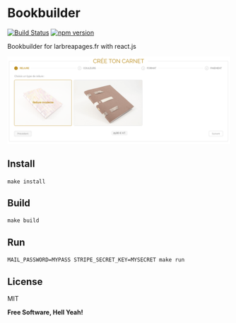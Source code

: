 Bookbuilder
===

[![Build Status](https://travis-ci.org/larbreapages/bookbuilder.svg?branch=master)](https://travis-ci.org/larbreapages/bookbuilder/)
[![npm version](https://badge.fury.io/js/bookbuilder.svg)](https://badge.fury.io/js/bookbuilder)

Bookbuilder for larbreapages.fr with react.js

[![screenshot](https://raw.githubusercontent.com/larbreapages/bookbuilder/master/screenshot.png)](https://raw.githubusercontent.com/larbreapages/bookbuilder/master/screenshot.png)

Install
---

`make install`

Build
---

`make build`

Run
---

`MAIL_PASSWORD=MYPASS STRIPE_SECRET_KEY=MYSECRET make run`

License
---

MIT

**Free Software, Hell Yeah!**
